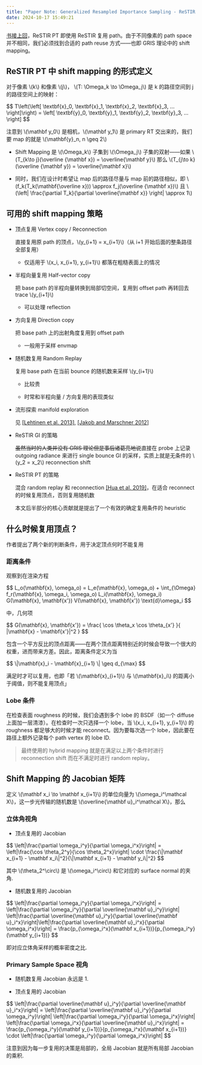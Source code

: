 ```yaml
---
title: "Paper Note: Generalized Resampled Importance Sampling - ReSTIR PT"
date: 2024-10-17 15:49:21
---
```


[书接上回](https://blog.zcy.moe/blog/paper-note-gris/)，ReSTIR PT 即使用 ReSTIR 复用 path。由于不同像素的 path space 并不相同，我们必须找到合适的 path reuse 方式——也即 GRIS 理论中的 shift mapping。

## ReSTIR PT 中 shift mapping 的形式定义

对于像素 \\(k\\) 和像素 \\(j\\)， \\(T: \Omega_k \to \Omega_j\\) 是 k 的路径空间到 j 的路径空间上的映射：

<p>
$$
T\left(\left[ 
    \textbf{x}_0, \textbf{x}_1, \textbf{x}_2, \textbf{x}_3, ... \right]\right)
 = \left[ \textbf{y}_0, \textbf{y}_1, \textbf{y}_2, \textbf{y}_3, ... \right]
$$
</p>

注意到 \\(\mathbf y_0\\) 是相机，\\(\mathbf y_1\\) 是 primary RT 交出来的，我们要 map 的就是 \\(\mathbf{y}_n, n \geq 2\\)

- Shift Mapping 是 \\(\Omega_k\\) 子集到 \\(\Omega_j\\) 子集的双射——如果 \\(T_{k\to j}(\overline {\mathbf x}) = \overline{\mathbf y}\\) 那么 \\(T_{j\to k}(\overline {\mathbf y}) = \overline{\mathbf x}\\)

- 同时，我们在设计时希望让 map 后的路径尽量与 map 前的路径相似，即 \\(f_k(T_k(\mathbf{\overline x})) \approx f_j(\overline {\mathbf x})\\) 且 \\(\left| \frac{\partial T_k}{\partial \overline{\mathbf x}} \right| \approx 1\\)

## 可用的 shift mapping 策略

- 顶点复用 Vertex copy / Reconnection

   直接复用原 path 的顶点，\\(y_{i+1} = x_{i+1}\\)（从 i+1 开始后面的整条路径全部复用）

   - 仅适用于 \\(x_i, x_{i+1}, y_{i+1}\\) 都落在粗糙表面上的情况

- 半程向量复用 Half-vector copy

   把 base path 的半程向量转换到局部切空间，复用到 offset path 再转回去 trace \\(y_{i+1}\\)

   - 可以处理 reflection

- 方向复用 Direction copy

   把 base path 上的出射角度复用到 offset path

   - 一般用于采样 envmap

- 随机数复用 Random Replay

   复用 base path 在当前 bounce 的随机数来采样 \\(y_{i+1}\\)

   - 比较贵

   - 时常和半程向量 / 方向复用的表现类似

- 流形探索 manifold exploration

   见 [\[Lehtinen et al. 2013\]](https://mediatech.aalto.fi/publications/graphics/GMLT/), [\[Jakob and Marschner 2012\]](https://www.cs.cornell.edu/projects/manifolds-sg12/)



+ ReSTIR GI 的策略

   ~~虽然当时的人类并没有 GRIS 理论但是事后诸葛亮地说~~直接在 probe 上记录 outgoing radiance 来进行 single bounce GI 的采样，实质上就是无条件的 \\(y_2 = x_2\\) reconnection shift

+ ReSTIR PT 的策略

   混合 random replay 和 reconnection [\[Hua et al. 2019\]](https://profs.etsmtl.ca/agruson/publication/2019_gradientstar/)，在适合 reconnect 的时候复用顶点，否则复用随机数

   本文后半部分的核心贡献就是提出了一个有效的确定复用条件的 heuristic

## 什么时候复用顶点？

作者提出了两个新的判断条件，用于决定顶点何时不能复用

### 距离条件

观察到在渲染方程

<p>
$$
L_o(\mathbf{x}, \omega_o) = L_e(\mathbf{x}, \omega_o) + \int_{\Omega} f_r(\mathbf{x}, \omega_i, \omega_o) L_i(\mathbf{x}, \omega_i) G(\mathbf{x}, \mathbf{x'}) V(\mathbf{x}, \mathbf{x'}) \text{d}\omega_i
$$
</p>

 中，几何项

<p>
$$
G(\mathbf{x}, \mathbf{x'}) = \frac{ \cos \theta_x \cos \theta_{x'} }{ |\mathbf{x} - \mathbf{x'}|^2 }
$$
</p>

包含一个平方反比的顶点距离——在两个顶点距离特别近的时候会导致一个很大的权重，进而带来方差。因此，距离条件定义为当

<p>
$$
\|\mathbf{x}_i - \mathbf{x}_{i+1} \| \geq d_{\max}
$$
</p>

满足时才可以复用，也即「若 \\(\mathbf{x}_{i+1}\\) 与 \\(\mathbf{x}_i\\) 的距离小于阈值，则不能复用顶点」

### Lobe 条件

在检查表面 roughness 的时候，我们会遇到多个 lobe 的 BSDF（如一个 diffuse 上面加一层清漆）。在检查时一次只选择一个 lobe，当 \\(x_i, x_{i+1}, y_{i+1}\\) 的 roughness 都足够大的时候才能 reconnect。因为要每次选一个 lobe，因此要在路径上额外记录每个 path vertex 的 lobe ID.

> 最终使用的 hybrid mapping 就是在满足以上两个条件时进行 reconnection shift 而在不满足时进行 random replay。

## Shift Mapping 的 Jacobian 矩阵

定义 \\(\mathbf x_i \to \mathbf x_{i+1}\\) 的单位向量为 \\(\omega_i^\mathcal X\\)，这一步光传输的随机数是 \\(\overline{\mathbf u}_i^\mathcal X\\)，那么

### 立体角视角

- 顶点复用的 Jacobian

<p>
$$
\left|\frac{\partial \omega_i^y}{\partial \omega_i^x}\right| = \left|\frac{\cos \theta_2^y}{\cos \theta_2^x}\right| \cdot \frac{\|\mathbf x_{i+1} - \mathbf x_i\|^2}{\|\mathbf x_{i+1} - \mathbf y_i\|^2}
$$
</p>

其中 \\(\theta_2^\circ\\) 是 \\(\omega_i^\circ\\) 和它对应的 surface normal 的夹角.

- 随机数复用的 Jacobian

<p>
$$
\left|\frac{\partial \omega_i^y}{\partial \omega_i^x}\right| = \left|\frac{\partial \omega_i^y}{\partial \overline{\mathbf u}_i^y}\right| \left|\frac{\partial \overline{\mathbf u}_i^y}{\partial \overline{\mathbf u}_i^x}\right|\left|\frac{\partial \overline{\mathbf u}_i^x}{\partial \omega_i^x}\right| = \frac{p_{\omega_i^x}(\mathbf x_{i+1})}{p_{\omega_i^y}(\mathbf y_{i+1})}
$$
</p>

即对应立体角采样的概率密度之比.

### Primary Sample Space 视角

- 随机数复用 Jacobian 永远是 1.

- 顶点复用的 Jacobian

<p>
$$
\left|\frac{\partial \overline{\mathbf u}_i^y}{\partial \overline{\mathbf u}_i^x}\right| = 
\left|\frac{\partial \overline{\mathbf u}_i^y}{\partial \omega_i^y}\right|
\left|\frac{\partial \omega_i^y}{\partial \omega_i^x}\right|
\left|\frac{\partial \omega_i^x}{\partial \overline{\mathbf u}_i^x}\right| =
\frac{p_{\omega_i^y}(\mathbf y_{i+1})}{p_{\omega_i^x}(\mathbf x_{i+1})} \cdot
\left|\frac{\partial \omega_i^y}{\partial \omega_i^x}\right|
$$
</p>

注意到因为每一步复用的决策是局部的，全局 Jacobian 就是所有局部 Jacobian 的乘积.


